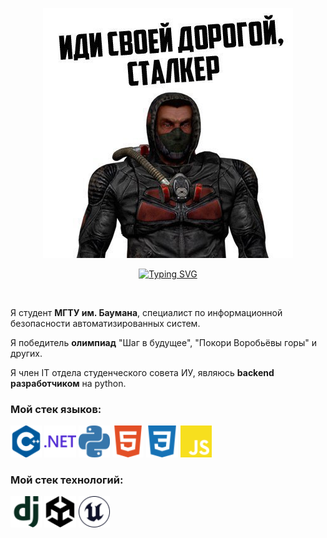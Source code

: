 <p align="center"><img src="img/prev.jpg" alt="картинка"></p>
<p align="center"> <a href="https://git.io/typing-svg"><img src="https://readme-typing-svg.demolab.com?font=Fira+Code&size=18&duration=6000&pause=1000&color=F77A1D&random=false&width=435&lines=%D0%90+%D0%B5%D1%81%D0%BB%D0%B8+%D1%82%D1%8B+%D0%BE%D1%81%D1%82%D0%B0%D0%BB%D1%81%D1%8F%2C+%D1%82%D0%BE+%D1%8F+%D1%80%D0%B0%D0%B4+%D0%B7%D0%BD%D0%B0%D0%BA%D0%BE%D0%BC%D1%81%D1%82%D0%B2%D1%83." alt="Typing SVG"/></a></p> <br>

<!--обо мне-->
<p>Я студент <strong>МГТУ им. Баумана</strong>, специалист по информационной безопасности автоматизированных систем.</p>
<p>Я победитель <strong>олимпиад</strong> "Шаг в будущее", "Покори Воробьёвы горы" и других.</p>
<p>Я член IT отдела студенческого совета ИУ, являюсь <strong>backend разработчиком</strong> на python.</p>

<!--стек-->
<h3>Мой стек языков:</h3>
<div>
  <img src="img/cplusplus.svg" alt="C++" width="10%"> 
  <img src="img/dotnet.svg" alt=".net" width="10%">
  <img src="img/python.svg" alt="python" width="10%">
  <img src="img/html5.svg" alt="HTML5" width="10%">
  <img src="img/css3.svg" alt="CSS3" width="10%">
  <img src="img/javascript.svg" alt="JS" width="10%">
</div>
<h3>Мой стек технологий:</h3>
<div>
  <img src="img/django.svg" alt="django" width="10%">
  <img src="img/unity.svg" alt="unity" width="10%">
  <img src="img/unrealengine.svg" alt="unreal engine" width="10%">
</div>
